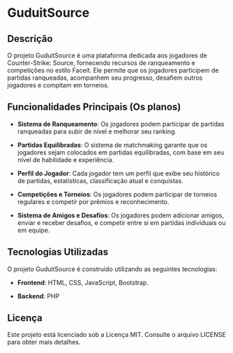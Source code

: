 # GuduitSource

## Descrição

O projeto GuduitSource é uma plataforma dedicada aos jogadores de Counter-Strike: Source, fornecendo recursos de ranqueamento e competições no estilo Faceit. Ele permite que os jogadores participem de partidas ranqueadas, acompanhem seu progresso, desafiem outros jogadores e compitam em torneios.

## Funcionalidades Principais (Os planos)

- **Sistema de Ranqueamento**: Os jogadores podem participar de partidas ranqueadas para subir de nível e melhorar seu ranking.
  
- **Partidas Equilibradas**: O sistema de matchmaking garante que os jogadores sejam colocados em partidas equilibradas, com base em seu nível de habilidade e experiência.

- **Perfil do Jogador**: Cada jogador tem um perfil que exibe seu histórico de partidas, estatísticas, classificação atual e conquistas.

- **Competições e Torneios**: Os jogadores podem participar de torneios regulares e competir por prêmios e reconhecimento.

- **Sistema de Amigos e Desafios**: Os jogadores podem adicionar amigos, enviar e receber desafios, e competir entre si em partidas individuais ou em equipe.

## Tecnologias Utilizadas

O projeto GuduitSource é construído utilizando as seguintes tecnologias:

- **Frontend**: HTML, CSS, JavaScript, Bootstrap.
  
- **Backend**: PHP

## Licença

Este projeto está licenciado sob a Licença MIT. Consulte o arquivo LICENSE para obter mais detalhes.
